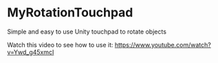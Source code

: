 # MyRotationTouchpad
Simple and easy to use Unity touchpad to rotate objects

Watch this video to see how to use it: https://www.youtube.com/watch?v=Ywd_g45xmcI
